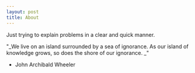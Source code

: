 ```yaml
---
layout: post
title: About
---
```


Just trying to explain problems in a clear and quick manner.

"_We live on an island surrounded by a sea of ignorance. As our island of knowledge grows, so does the shore of our ignorance.
_"
- John Archibald Wheeler
